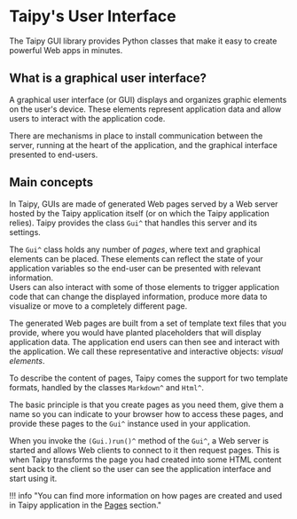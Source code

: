# Taipy's User Interface

The Taipy GUI library provides Python classes that make it easy to create
powerful Web apps in minutes.

## What is a graphical user interface?

A graphical user interface (or GUI) displays and organizes graphic elements on
the user's device.
These elements represent application data and allow users to
interact with the application code.

There are mechanisms in place to install communication between the server, running
at the heart of the application, and the graphical interface presented to
end-users.

## Main concepts

In Taipy, GUIs are made of generated Web pages served by a Web server
hosted by the Taipy application itself (or on which the Taipy application
relies). Taipy provides the class `Gui^` that handles this server and its
settings.

The `Gui^` class holds any number of _pages_, where text and graphical elements can
be placed. These elements can reflect the state of your application variables
so the end-user can be presented with relevant information.<br/>
Users can also interact with some of those elements to trigger application code
that can change the displayed information, produce more data to visualize or move to a
completely different page.

The generated Web pages are built from a set of template text files that you
provide, where you would have planted placeholders that will display application
data. The application end users can then see and interact with the application. We call these representative and interactive objects: _visual elements_.

To describe the content of pages, Taipy comes the support for two template formats, handled by the classes `Markdown^` and `Html^`.

The basic principle is that you create pages as you need them, give them a name
so you can indicate to your browser how to access these pages, and provide these pages to
the `Gui^` instance used in your application.

When you invoke the `(Gui.)run()^` method of the `Gui^`, a Web server is
started and allows Web clients to connect to it then request pages. This is
when Taipy transforms the page you had created into some HTML
content sent back to the client so the user can see the application interface
and start using it.

!!! info "You can find more information on how pages are created and used in Taipy application in the [Pages](pages.md) section."
